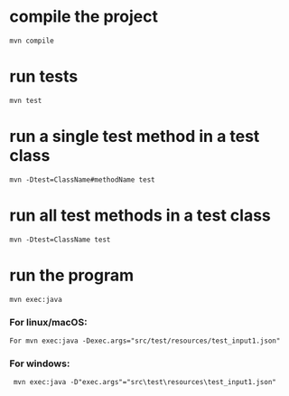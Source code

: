 # compile the project
```mvn compile```

# run tests
```
mvn test
```

# run a single test method in a test class
```shell
mvn -Dtest=ClassName#methodName test
```

# run all test methods in a test class
```shell
mvn -Dtest=ClassName test
```

# run the program
```shell
mvn exec:java 
```

### For linux/macOS:
```shell
For mvn exec:java -Dexec.args="src/test/resources/test_input1.json"
```

### For windows:
```shell
 mvn exec:java -D"exec.args"="src\test\resources\test_input1.json"
 ```